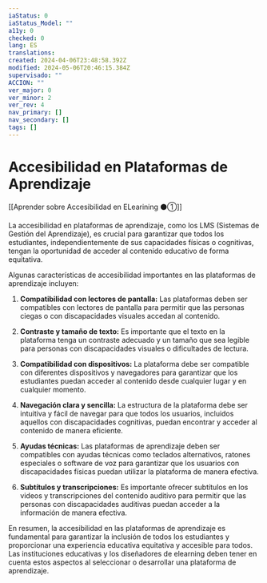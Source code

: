 ```yaml
---
iaStatus: 0
iaStatus_Model: ""
a11y: 0
checked: 0
lang: ES
translations: 
created: 2024-04-06T23:48:58.392Z
modified: 2024-05-06T20:46:15.384Z
supervisado: ""
ACCION: ""
ver_major: 0
ver_minor: 2
ver_rev: 4
nav_primary: []
nav_secondary: []
tags: []
---
```

# Accesibilidad en Plataformas de Aprendizaje

[[Aprender sobre Accesibilidad en ELearining ⚫①]]

La accesibilidad en plataformas de aprendizaje, como los LMS (Sistemas de Gestión del Aprendizaje), es crucial para garantizar que todos los estudiantes, independientemente de sus capacidades físicas o cognitivas, tengan la oportunidad de acceder al contenido educativo de forma equitativa.

Algunas características de accesibilidad importantes en las plataformas de aprendizaje incluyen:

1. **Compatibilidad con lectores de pantalla:** Las plataformas deben ser compatibles con lectores de pantalla para permitir que las personas ciegas o con discapacidades visuales accedan al contenido.

2. **Contraste y tamaño de texto:** Es importante que el texto en la plataforma tenga un contraste adecuado y un tamaño que sea legible para personas con discapacidades visuales o dificultades de lectura.

3. **Compatibilidad con dispositivos:** La plataforma debe ser compatible con diferentes dispositivos y navegadores para garantizar que los estudiantes puedan acceder al contenido desde cualquier lugar y en cualquier momento.

4. **Navegación clara y sencilla:** La estructura de la plataforma debe ser intuitiva y fácil de navegar para que todos los usuarios, incluidos aquellos con discapacidades cognitivas, puedan encontrar y acceder al contenido de manera eficiente.

5. **Ayudas técnicas:** Las plataformas de aprendizaje deben ser compatibles con ayudas técnicas como teclados alternativos, ratones especiales o software de voz para garantizar que los usuarios con discapacidades físicas puedan utilizar la plataforma de manera efectiva.

6. **Subtítulos y transcripciones:** Es importante ofrecer subtítulos en los videos y transcripciones del contenido auditivo para permitir que las personas con discapacidades auditivas puedan acceder a la información de manera efectiva.

En resumen, la accesibilidad en las plataformas de aprendizaje es fundamental para garantizar la inclusión de todos los estudiantes y proporcionar una experiencia educativa equitativa y accesible para todos. Las instituciones educativas y los diseñadores de elearning deben tener en cuenta estos aspectos al seleccionar o desarrollar una plataforma de aprendizaje.
